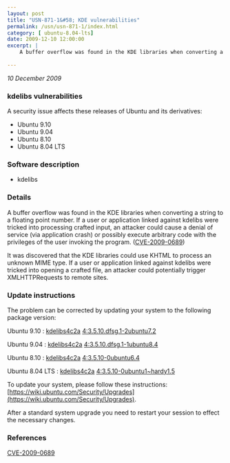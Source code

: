 ```yaml
---
layout: post
title: "USN-871-1&#58; KDE vulnerabilities"
permalink: /usn/usn-871-1/index.html
category: [ ubuntu-8.04-lts]
date: 2009-12-10 12:00:00
excerpt: |
    A buffer overflow was found in the KDE libraries when converting a string to a floating point number. If a user or application linked against kdelibs were tricked into processing crafted input, an attacker could cause a denial of service (via application crash) or possibly execute arbitrary code with the privileges of the user invoking the program. ([CVE-2009-0689](http://people.ubuntu.com/~ubuntu-security/cve/CVE-2009-0689))
    
--- 
```

 
 

*10 December 2009*

### kdelibs vulnerabilities

A security issue affects these releases of Ubuntu and its derivatives:

* Ubuntu 9.10
* Ubuntu 9.04
* Ubuntu 8.10
* Ubuntu 8.04 LTS

### Software description

* kdelibs 

### Details

A buffer overflow was found in the KDE libraries when converting a string to a floating point number. If a user or application linked against kdelibs were tricked into processing crafted input, an attacker could cause a denial of service (via application crash) or possibly execute arbitrary code with the privileges of the user invoking the program. ([CVE-2009-0689](http://people.ubuntu.com/~ubuntu-security/cve/CVE-2009-0689))

It was discovered that the KDE libraries could use KHTML to process an unknown MIME type. If a user or application linked against kdelibs were tricked into opening a crafted file, an attacker could potentially trigger XMLHTTPRequests to remote sites. 

### Update instructions

The problem can be corrected by updating your system to the following package version:

Ubuntu 9.10
 : [kdelibs4c2a](https://launchpad.net/ubuntu/+source/kdelibs) <span> [4:3.5.10.dfsg.1-2ubuntu7.2](https://launchpad.net/ubuntu/+source/kdelibs/4:3.5.10.dfsg.1-2ubuntu7.2) </span> 

Ubuntu 9.04
 : [kdelibs4c2a](https://launchpad.net/ubuntu/+source/kdelibs) <span> [4:3.5.10.dfsg.1-1ubuntu8.4](https://launchpad.net/ubuntu/+source/kdelibs/4:3.5.10.dfsg.1-1ubuntu8.4) </span> 

Ubuntu 8.10
 : [kdelibs4c2a](https://launchpad.net/ubuntu/+source/kdelibs) <span> [4:3.5.10-0ubuntu6.4](https://launchpad.net/ubuntu/+source/kdelibs/4:3.5.10-0ubuntu6.4) </span> 

Ubuntu 8.04 LTS
 : [kdelibs4c2a](https://launchpad.net/ubuntu/+source/kdelibs) <span> [4:3.5.10-0ubuntu1~hardy1.5](https://launchpad.net/ubuntu/+source/kdelibs/4:3.5.10-0ubuntu1~hardy1.5) </span> 

To update your system, please follow these instructions: [https://wiki.ubuntu.com/Security/Upgrades](https://wiki.ubuntu.com/Security/Upgrades).

After a standard system upgrade you need to restart your session to effect the necessary changes. 

### References

 
 [CVE-2009-0689](http://people.ubuntu.com/~ubuntu-security/cve/CVE-2009-0689)
 

